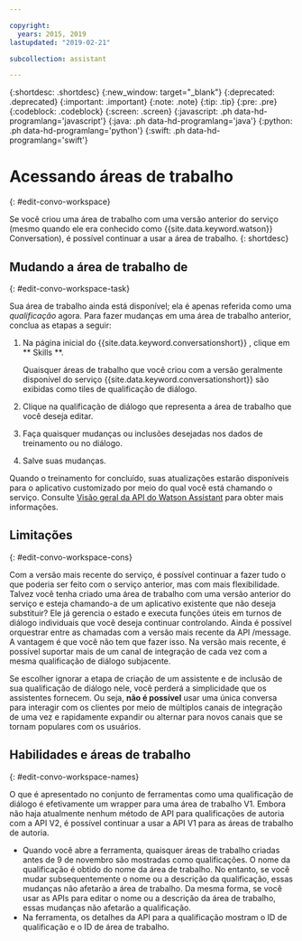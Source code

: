 ```yaml
---

copyright:
  years: 2015, 2019
lastupdated: "2019-02-21"

subcollection: assistant

---
```


{:shortdesc: .shortdesc}
{:new_window: target="_blank"}
{:deprecated: .deprecated}
{:important: .important}
{:note: .note}
{:tip: .tip}
{:pre: .pre}
{:codeblock: .codeblock}
{:screen: .screen}
{:javascript: .ph data-hd-programlang='javascript'}
{:java: .ph data-hd-programlang='java'}
{:python: .ph data-hd-programlang='python'}
{:swift: .ph data-hd-programlang='swift'}

# Acessando áreas de trabalho
{: #edit-convo-workspace}

Se você criou uma área de trabalho com uma versão anterior do serviço (mesmo quando ele era conhecido como {{site.data.keyword.watson}} Conversation), é possível continuar a usar a área de trabalho.
{: shortdesc}

## Mudando a área de trabalho de
{: #edit-convo-workspace-task}

Sua área de trabalho ainda está disponível; ela é apenas referida como uma *qualificação* agora. Para fazer mudanças em uma área de trabalho anterior, conclua as etapas a seguir:

1.  Na página inicial do  {{site.data.keyword.conversationshort}} , clique em  ** Skills **.

    Quaisquer áreas de trabalho que você criou com a versão geralmente disponível do serviço {{site.data.keyword.conversationshort}} são exibidas como tiles de qualificação de diálogo.
1.  Clique na qualificação de diálogo que representa a área de trabalho que você deseja editar.
1.  Faça quaisquer mudanças ou inclusões desejadas nos dados de treinamento ou no diálogo.
1.  Salve suas mudanças.

Quando o treinamento for concluído, suas atualizações estarão disponíveis para o aplicativo customizado por meio do qual você está chamando o serviço. Consulte [Visão geral da API do Watson Assistant](/docs/services/assistant?topic=assistant-api-overview) para obter mais informações.

## Limitações
{: #edit-convo-workspace-cons}

Com a versão mais recente do serviço, é possível continuar a fazer tudo o que poderia ser feito com o serviço anterior, mas com mais flexibilidade. Talvez você tenha criado uma área de trabalho com uma versão anterior do serviço e esteja chamando-a de um aplicativo existente que não deseja substituir? Ele já gerencia o estado e executa funções úteis em turnos de diálogo individuais que você deseja continuar controlando. Ainda é possível orquestrar entre as chamadas com a versão mais recente da API /message. A vantagem é que você não tem que fazer isso. Na versão mais recente, é possível suportar mais de um canal de integração de cada vez com a mesma qualificação de diálogo subjacente.

Se escolher ignorar a etapa de criação de um assistente e de inclusão de sua qualificação de diálogo nele, você perderá a simplicidade que os assistentes fornecem. Ou seja, **não é possível** usar uma única conversa para interagir com os clientes por meio de múltiplos canais de integração de uma vez e rapidamente expandir ou alternar para novos canais que se tornam populares com os usuários.

## Habilidades e áreas de trabalho
{: #edit-convo-workspace-names}

O que é apresentado no conjunto de ferramentas como uma qualificação de diálogo é efetivamente um wrapper para uma área de trabalho V1. Embora não haja atualmente nenhum método de API para qualificações de autoria com a API V2, é possível continuar a usar a API V1 para as áreas de trabalho de autoria.

- Quando você abre a ferramenta, quaisquer áreas de trabalho criadas antes de 9 de novembro são mostradas como qualificações. O nome da qualificação é obtido do nome da área de trabalho. No entanto, se você mudar subsequentemente o nome ou a descrição da qualificação, essas mudanças não afetarão a área de trabalho. Da mesma forma, se você usar as APIs para editar o nome ou a descrição da área de trabalho, essas mudanças não afetarão a qualificação.
- Na ferramenta, os detalhes da API para a qualificação mostram o ID de qualificação e o ID de área de trabalho.
